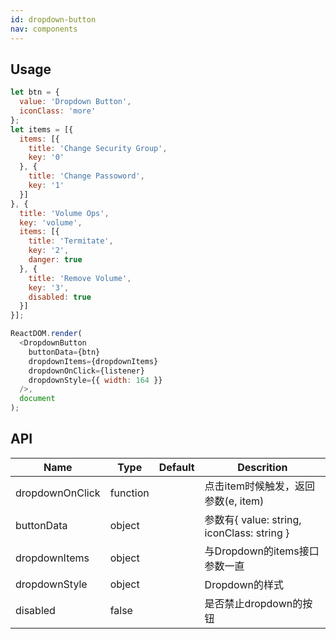 ```yaml
---
id: dropdown-button
nav: components
---
```


## Usage
```js
let btn = {
  value: 'Dropdown Button',
  iconClass: 'more'
};
let items = [{
  items: [{
    title: 'Change Security Group',
    key: '0'
  }, {
    title: 'Change Passoword',
    key: '1'
  }]
}, {  
  title: 'Volume Ops',
  key: 'volume',
  items: [{
    title: 'Termitate',
    key: '2',
    danger: true
  }, {
    title: 'Remove Volume',
    key: '3',
    disabled: true
  }]
}];

ReactDOM.render(
  <DropdownButton
    buttonData={btn}
    dropdownItems={dropdownItems}
    dropdownOnClick={listener}
    dropdownStyle={{ width: 164 }}
  />,
  document
);
```

## API
|Name            |Type     |Default     |Descrition                    |
|----------------|---------|------------|------------------------------|
|dropdownOnClick |function |            |点击item时候触发，返回参数(e, item) |
|buttonData      |object   |            |参数有{ value: string, iconClass: string } |
|dropdownItems   |object   |            |与Dropdown的items接口参数一直      |
|dropdownStyle   |object   |            |Dropdown的样式                  |
|disabled        |false    |            |是否禁止dropdown的按钮            |
